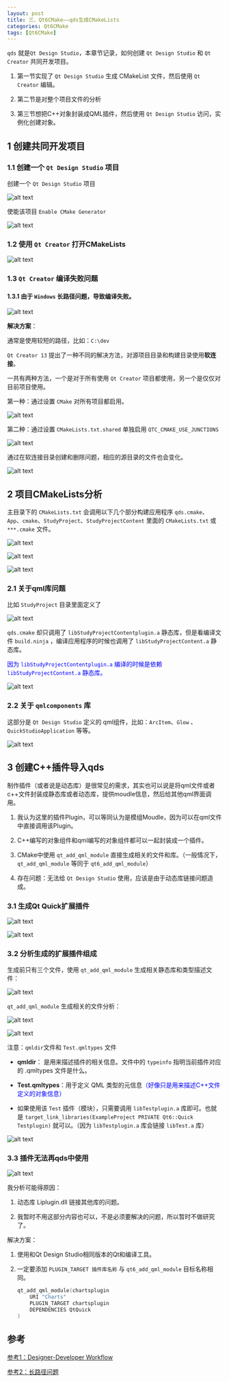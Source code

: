 ```yaml
---
layout: post
title: 三、Qt6CMake——qds生成CMakeLists
categories: Qt6CMake
tags: [Qt6CMake]
---
```




`qds` 就是`Qt Design Studio`，本章节记录，如何创建 `Qt Design Studio` 和 `Qt Creator` 共同开发项目。

1. 第一节实现了 `Qt Design Studio` 生成 CMakeList 文件，然后使用 `Qt Creator` 编辑。

2. 第二节是对整个项目文件的分析

3. 第三节想把C++对象封装成QML插件，然后使用 `Qt Design Studio` 访问，实例化创建对象。

## 1 创建共同开发项目

### 1.1 创建一个 `Qt Design Studio` 项目

创建一个 `Qt Design Studio` 项目

![alt text](/assets/Qt6/cmake_03_qds/image/image.png)

使能该项目 `Enable CMake Generator`

![alt text](/assets/Qt6/cmake_03_qds/image/image-1.png)

### 1.2 使用 `Qt Creator` 打开CMakeLists

![alt text](/assets/Qt6/cmake_03_qds/image/image-2.png)

### 1.3 `Qt Creator` 编译失败问题

#### 1.3.1 由于 `Windows` 长路径问题，导致编译失败。

![alt text](/assets/Qt6/cmake_03_qds/image/image-3.png)

**解决方案**：

通常是使用较短的路径，比如：`C:\dev`

`Qt Creator 13` 提出了一种不同的解决方法，对源项目目录和构建目录使用**软连接**。

一共有两种方法，一个是对于所有使用 `Qt Creator` 项目都使用，另一个是仅仅对目前项目使用。

第一种：通过设置 `CMake` 对所有项目都启用。

![alt text](/assets/Qt6/cmake_03_qds/image/image-4.png)

第二种：通过设置 `CMakeLists.txt.shared` 单独启用 `QTC_CMAKE_USE_JUNCTIONS` 

![alt text](/assets/Qt6/cmake_03_qds/image/image-6.png)

通过在软连接目录创建和删除问题，相应的源目录的文件也会变化。

![alt text](/assets/Qt6/cmake_03_qds/image/image-5.png)

## 2 项目CMakeLists分析
主目录下的 `CMakeLists.txt` 会调用以下几个部分构建应用程序 `qds.cmake`、`App`、`cmake`、`StudyProject`、`StudyProjectContent` 里面的 `CMakeLists.txt` 或 `***.cmake` 文件。

![alt text](/assets/Qt6/cmake_03_qds/image/image-7.png)

![alt text](/assets/Qt6/cmake_03_qds/image/image-8.png)

![alt text](/assets/Qt6/cmake_03_qds/image/image-9.png)

### 2.1 关于qml库问题

比如 `StudyProject` 目录里面定义了

![alt text](/assets/Qt6/cmake_03_qds/image/image-10.png)

`qds.cmake` 却只调用了 `libStudyProjectContentplugin.a` 静态库，但是看编译文件 `build.ninja` ，编译应用程序的时候也调用了 `libStudyProjectContent.a` 静态库。

<font color="blue">因为 `libStudyProjectContentplugin.a` 编译的时候是依赖  `libStudyProjectContent.a` 静态库。</font>

![alt text](/assets/Qt6/cmake_03_qds/image/image-11.png)

### 2.2 关于 `qmlcomponents` 库

这部分是 `Qt Design Studio` 定义的 qml组件，比如：`ArcItem`、`Glow` 、`QuickStudioApplication` 等等。

![alt text](/assets/Qt6/cmake_03_qds/image/image-12.png)

## 3 创建C++插件导入qds


制作插件（或者说是动态库）是很常见的需求，其实也可以说是将qml文件或者c++文件封装成静态库或者动态库，提供moudle信息，然后给其他qml界面调用。

1. 我认为这里的插件Plugin，可以等同认为是模组Moudle，因为可以在qml文件中直接调用该Plugin。

2. C++编写的对象组件和qml编写的对象组件都可以一起封装成一个插件。

3. CMake中使用 `qt_add_qml_module` 直接生成相关的文件和库。（一般情况下，`qt_add_qml_module` 等同于 `qt6_add_qml_module`）

4. 存在问题：无法给 `Qt Design Studio` 使用，应该是由于动态库链接问题造成。

### 3.1 生成Qt Quick扩展插件

![alt text](/assets/Qt6/cmake_03_qds/extension_plugin_image/image.png)

![alt text](/assets/Qt6/cmake_03_qds/extension_plugin_image/image-1.png)

### 3.2 分析生成的扩展插件组成

生成前只有三个文件，使用 `qt_add_qml_module` 生成相关静态库和类型描述文件：

![alt text](/assets/Qt6/cmake_03_qds/extension_plugin_image/image-2.png)

`qt_add_qml_module` 生成相关的文件分析：

![alt text](/assets/Qt6/cmake_03_qds/extension_plugin_image/image-4.png)

![alt text](/assets/Qt6/cmake_03_qds/extension_plugin_image/image-3.png)

注意：`qmldir`文件和 `Test.qmltypes` 文件

- **qmldir**： 是用来描述插件的相关信息。文件中的 `typeinfo` 指明当前插件对应的 .qmltypes 文件是什么。

- **Test.qmltypes**：用于定义 QML 类型的元信息<font color="blue">（好像只是用来描述C++文件定义的对象信息）</font>

- 如果使用该 `Test` 插件（模块），只需要调用 `libTestplugin.a` 库即可。也就是 `target_link_libraries(ExampleProject PRIVATE Qt6::Quick Testplugin)` 就可以。（因为 `libTestplugin.a` 库会链接 `libTest.a` 库）

![alt text](/assets/Qt6/cmake_03_qds/extension_plugin_image/image-5.png)

### 3.3 插件无法再qds中使用

![alt text](/assets/Qt6/cmake_03_qds/extension_plugin_image/image-6.png)

我分析可能得原因：

1. 动态库 Liplugin.dll 链接其他库的问题。

2. 我暂时不用这部分内容也可以，不是必须要解决的问题，所以暂时不做研究了。

解决方案：

1. 使用和Qt Design Studio相同版本的Qt和编译工具。

2. 一定要添加 `PLUGIN_TARGET 插件库名称` 与 `qt6_add_qml_module` 目标名称相同。

    ```c
    qt_add_qml_module(chartsplugin
        URI "Charts"
        PLUGIN_TARGET chartsplugin
        DEPENDENCIES QtQuick
    )
    ```

## 参考

[参考1：Designer-Developer Workflow](https://doc.qt.io/qtdesignstudio/studio-designer-developer-workflow.html)

[参考2：长路径问题](https://www.qt.io/blog/qt-creator-13-cmake-update)
